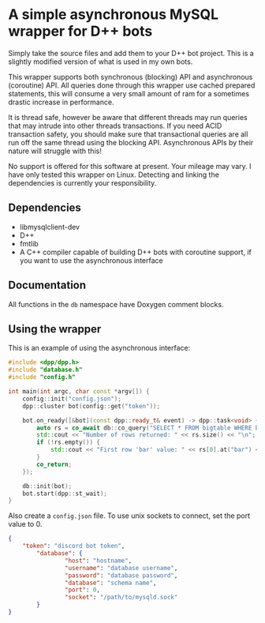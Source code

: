 # A simple asynchronous MySQL wrapper for D++ bots

Simply take the source files and add them to your D++ bot project. This is a slightly modified version of what is used in my own bots.

This wrapper supports both synchronous (blocking) API and asynchronous (coroutine) API. All queries done through this wrapper use cached prepared statements, this will consume a very small amount of ram for a sometimes drastic increase in performance.

It is thread safe, however be aware that different threads may run queries that may intrude into other threads transactions. If you need ACID transaction safety, you should make sure that transactional queries are all run off the same thread using the blocking API. Asynchronous APIs by their nature will struggle with this!

No support is offered for this software at present. Your mileage may vary. I have only tested this wrapper on Linux. Detecting and linking the dependencies is currently your responsibility.

## Dependencies

* libmysqlclient-dev
* D++
* fmtlib
* A C++ compiler capable of building D++ bots with coroutine support, if you want to use the asynchronous interface

## Documentation

All functions in the `db` namespace have Doxygen comment blocks.

## Using the wrapper

This is an example of using the asynchronous interface:

```cpp
#include <dpp/dpp.h>
#include "database.h"
#include "config.h"

int main(int argc, char const *argv[]) {
	config::init("config.json");
	dpp::cluster bot(config::get("token"));

	bot.on_ready([&bot](const dpp::ready_t& event) -> dpp::task<void> {
		auto rs = co_await db::co_query("SELECT * FROM bigtable WHERE bar = ?", { "baz" });
		std::cout << "Number of rows returned: " << rs.size() << "\n";
		if (!rs.empty()) {
			std::cout << "First row 'bar' value: " << rs[0].at("bar") << "\n";
		}
		co_return;
	});

	db::init(bot);
	bot.start(dpp::st_wait);
}
```

Also create a `config.json` file. To use unix sockets to connect, set the port value to 0.

```json
{
	"token": "discord bot token",
        "database": {
                "host": "hostname",
                "username": "database username",
                "password": "database password",
                "database": "schema name",
                "port": 0,
                "socket": "/path/to/mysqld.sock"
        }
}
```
